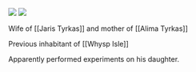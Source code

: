 ![](https://i.imgur.com/hNeynQw.jpg)
<img src="https://i.imgur.com/hNeynQw.jpg"/>

Wife of [[Jaris Tyrkas]] and mother of [[Alima Tyrkas]]

Previous inhabitant of [[Whysp Isle]]

Apparently performed experiments on his daughter. 



